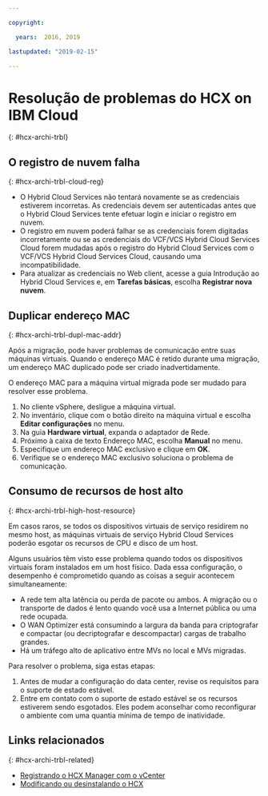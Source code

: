 ```yaml
---

copyright:

  years:  2016, 2019

lastupdated: "2019-02-15"

---
```

# Resolução de problemas do HCX on IBM Cloud
{: #hcx-archi-trbl}

## O registro de nuvem falha
{: #hcx-archi-trbl-cloud-reg}

* O Hybrid Cloud Services não tentará novamente se as credenciais estiverem incorretas. As credenciais devem ser autenticadas antes que o Hybrid Cloud Services tente efetuar login e iniciar o registro em nuvem.
* O registro em nuvem poderá falhar se as credenciais forem digitadas incorretamente ou se as credenciais do VCF/VCS Hybrid Cloud Services Cloud forem mudadas após o registro do Hybrid Cloud Services com o VCF/VCS Hybrid Cloud Services Cloud, causando uma incompatibilidade.
* Para atualizar as credenciais no Web client, acesse a guia Introdução ao Hybrid Cloud Services e, em **Tarefas básicas**, escolha **Registrar nova nuvem**.

## Duplicar endereço MAC
{: #hcx-archi-trbl-dupl-mac-addr}

Após a migração, pode haver problemas de comunicação entre suas máquinas virtuais. Quando o endereço MAC é retido durante uma migração, um endereço MAC duplicado pode ser criado inadvertidamente.

O endereço MAC para a máquina virtual migrada pode ser mudado para resolver esse problema.

1. No cliente vSphere, desligue a máquina virtual.
2. No inventário, clique com o botão direito na máquina virtual e escolha **Editar configurações** no menu.
3. Na guia **Hardware virtual**, expanda o adaptador de Rede.
4. Próximo à caixa de texto Endereço MAC, escolha **Manual** no menu.
5. Especifique um endereço MAC exclusivo e clique em **OK**.
6. Verifique se o endereço MAC exclusivo soluciona o problema de comunicação.

## Consumo de recursos de host alto
{: #hcx-archi-trbl-high-host-resource}

Em casos raros, se todos os dispositivos virtuais de serviço residirem no mesmo host, as máquinas virtuais de serviço Hybrid Cloud Services poderão esgotar os recursos de CPU e disco de um host.

Alguns usuários têm visto esse problema quando todos os dispositivos virtuais foram instalados em um host físico. Dada essa configuração, o desempenho é comprometido quando as coisas a seguir acontecem simultaneamente:
* A rede tem alta latência ou perda de pacote ou ambos. A migração ou o transporte de dados é lento quando você usa a Internet pública ou uma rede ocupada.
* O WAN Optimizer está consumindo a largura da banda para criptografar e compactar (ou decriptografar e descompactar) cargas de trabalho grandes.
* Há um tráfego alto de aplicativo entre MVs no local e MVs migradas.

Para resolver o problema, siga estas etapas:

1. Antes de mudar a configuração do data center, revise os requisitos para o suporte de estado estável.
2. Entre em contato com o suporte de estado estável se os recursos estiverem sendo esgotados. Eles podem aconselhar como reconfigurar o ambiente com uma quantia mínima de tempo de inatividade.

## Links relacionados
{: #hcx-archi-trbl-related}

* [Registrando o HCX Manager com o vCenter](/docs/services/vmwaresolutions/archiref/hcx-archi?topic=vmware-solutions-hcx-archi-reg-vcenter)
* [Modificando ou desinstalando o HCX](/docs/services/vmwaresolutions/archiref/hcx-archi?topic=vmware-solutions-hcx-archi-mod-uninstall)
